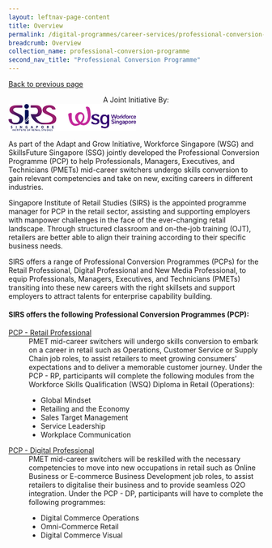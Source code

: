 ```yaml
---
layout: leftnav-page-content
title: Overview
permalink: /digital-programmes/career-services/professional-conversion-programme/pcp-overview
breadcrumb: Overview
collection_name: professional-conversion-programme
second_nav_title: "Professional Conversion Programme"
---
```

<a href="#" onclick="history.go(-1)">Back to previous page</a><br>

<center>A Joint Initiative By:</center>
<img src="images/pcp/sirs-wsg-banner.jpg" style="text-align:center;width:50%;">

<p>As part of the Adapt and Grow Initiative, Workforce Singapore (WSG) and SkillsFuture Singapore (SSG) jointly developed the Professional Conversion 
Programme (PCP) to help Professionals, Managers, Executives, and Technicians (PMETs) mid-career switchers undergo skills conversion to gain relevant 
competencies and take on new, exciting careers in different industries.

Singapore Institute of Retail Studies (SIRS) is the appointed programme manager for PCP in the retail sector, assisting and supporting employers 
with manpower challenges in the face of the ever-changing retail landscape. Through structured classroom and on-the-job training (OJT), retailers 
are better able to align their training according to their specific business needs.

SIRS offers a range of Professional Conversion Programmes (PCPs) for the Retail Professional, Digital Professional and New Media Professional, to 
equip Professionals, Managers, Executives, and Technicians (PMETs) transiting into these new careers with the right skillsets and support employers 
to attract talents for enterprise capability building.</p>

<h4>SIRS offers the following Professional Conversion Programmes (PCP):</h4>

<dl>
  <dt><a href="/digital-programmes/professional-conversion-programme/pcp-retail-professional">PCP - Retail Professional</a></dt>
  <dd>PMET mid-career switchers will undergo skills conversion to embark on a career in  retail such as Operations, Customer Service or Supply Chain job roles, 
  to assist retailers to meet growing consumers’ expectations and to deliver a memorable customer journey.
Under the PCP - RP, participants will complete the following modules from the Workforce Skills Qualification (WSQ) Diploma in Retail (Operations):
<ul>
<li>Global Mindset</li>
<li>Retailing and the Economy</li>
<li>Sales Target Management</li>
<li>Service Leadership</li>
<li>Workplace Communication</li>
</ul>
</dd>
  <dt><a href="/digital-programmes/professional-conversion-programme/pcp-digital-professional">PCP - Digital Professional</a></dt>
  <dd>PMET mid-career switchers will be reskilled with the necessary competencies to move into new occupations in retail such as Online Business or 
  E-commerce Business Development job roles, to assist retailers to digitalise their business and to provide seamless O2O integration. 
Under the PCP - DP, participants will have to complete the following programmes:
<ul>
<li>Digital Commerce Operations</li>
<li>Omni-Commerce Retail</li>
<li>Digital Commerce Visual</li>
</ul>
</dd>
</dl>

